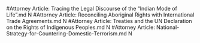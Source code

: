 #Attorney
Article: Tracing the Legal Discourse of the “Indian Mode of Life”.md N
#Attorney
Article: Reconciling Aboriginal Rights with International Trade Agreements.md N
#Attorney
Article: Treaties and the UN Declaration on the Rights of Indigenous Peoples.md N
#Attorney
Article: National-Strategy-for-Countering-Domestic-Terrorism.md N
